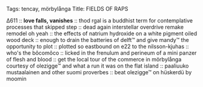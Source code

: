 Tags: tencay, mörbylånga
Title: FIELDS OF RAPS
  
∆611 :: **love falls, vanishes** :: thod rgal is a buddhist term for contemplative processes that skipped step :: dead again interstellar overdrive remake remodel oh yeah :: the effects of natrium hydroxide on a white pigment oiled wood deck :: enough to drain the batteries of delft™ and give mandy™ the opportunity to plot :: plotted so eastbound on e22 to the nilsson-kjuhas :: who's the bôcomôco :: licked in the frenulum and perineum of a mini panzer of flesh and blood :: get the local tour of the commerce in mörbylånga courtesy of olezigge™ and what a run it was on the flat island :: paaliuuko mustaalainen and other suomi proverbes :: beat olezigge™ on hüskerdü by moomin
